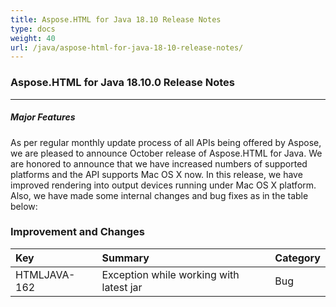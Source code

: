 ```yaml
---
title: Aspose.HTML for Java 18.10 Release Notes
type: docs
weight: 40
url: /java/aspose-html-for-java-18-10-release-notes/
---
```


### **Aspose.HTML for Java 18.10.0 Release Notes**
-----
##### **Major Features**
As per regular monthly update process of all APIs being offered by Aspose, we are pleased to announce October release of Aspose.HTML for Java. We are honored to announce that we have increased numbers of supported platforms and the API supports Mac OS X now. In this release, we have improved rendering into output devices running under Mac OS X platform. Also, we have made some internal changes and bug fixes as in the table below:
### **Improvement and Changes**

|**Key**|**Summary**|**Category**|
| :- | :- | :- |
|HTMLJAVA-162|Exception while working with latest jar|Bug|

